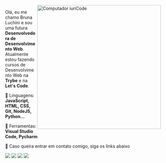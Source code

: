 <img src="https://raw.githubusercontent.com/MicaelliMedeiros/micaellimedeiros/master/image/computer-illustration.png" min-width="400px" max-width="400px" width="400px" align="right" alt="Computador iuriCode">

<p align="left"> 
  Olá, eu me chamo Bruna Luchini e sou uma futura <strong>Desenvolvedora de Desenvolvimento Web</strong>.<br>
  Atualmente estou fazendo cursos de Desenvolvimento Web na <strong>Trybe</strong> e na <strong>Let's Code</strong>.
</p>

<p align="left">
  🦄 Linguagens: <strong>JavaScript, HTML, CSS, Git, NodeJS, Python...</strong>
</p>

<p align="left">
  💼 Ferramentas: <strong>Visual Studio Code, Pycharm</strong>
</p>

<p align="left">
  💌 Caso queira entrar em contato comigo, siga os links abaixo
</p>

<p align="left">
  <a href="mailto:brunaluchini22@gmail.com" alt="Gmail">
  <img src="https://img.shields.io/badge/-Gmail-FF0000?style=flat-square&labelColor=FF0000&logo=gmail&logoColor=white&link=LINK-DO-SEU-EMAIL" /></a>

  <a href="https://www.linkedin.com/in/bruna-luchini-5aa7a6185/" alt="Linkedin">
  <img src="https://img.shields.io/badge/-Linkedin-0e76a8?style=flat-square&logo=Linkedin&logoColor=white&link=LINK-DO-SEU-LINKEDIN" /></a>

  <a href="https://twitter.com/afallrea" alt="Twitter">
  <img src="https://img.shields.io/badge/-Twitter-1DA1F2?style=flat-square&labelColor=3b5998&logo=twitter&logoColor=white&link=LINK-DO-SEU-FACEBOOK"/></a>

  <a href="https://www.instagram.com/afallrea_/" alt="Instagram">
  <img src="https://img.shields.io/badge/-Instagram-DF0174?style=flat-square&labelColor=DF0174&logo=instagram&logoColor=white&link=LINK-DO-SEU-INSTAGRAM"/></a>
</p>  
